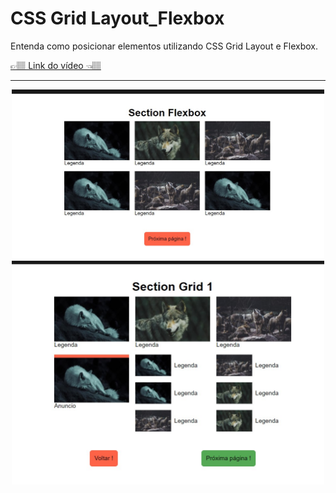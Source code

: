<h1>CSS Grid Layout_Flexbox</h1>
<p>Entenda como posicionar elementos utilizando CSS Grid Layout e Flexbox.</p>
<p><a href="https://www.youtube.com/watch?v=x-4z_u8LcGc&t=1440s&ab_channel=Origamid" target="_blank">👉🏽 Link do vídeo 👈🏽</a></p>
<hr>
<div align='center'>
    <img src="https://github.com/carlos09v/FrontEnd-Basics/blob/main/devs/origamid/CSS-Grid-Layout_Flexbox/assets/Flex.jpg?raw=true" width='500'>
    <img src="https://github.com/carlos09v/FrontEnd-Basics/blob/main/devs/origamid/CSS-Grid-Layout_Flexbox/assets/Grid.jpg?raw=true" width='500'>
</div>
